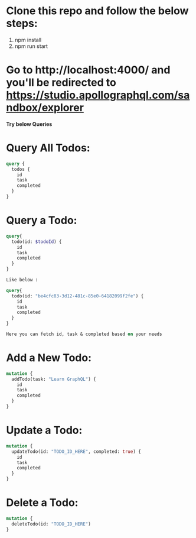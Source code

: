 # Clone this repo and follow the below steps:

1. npm install
2. npm run start 


# Go to http://localhost:4000/ and you'll be redirected to https://studio.apollographql.com/sandbox/explorer 

**Try below Queries**


# Query All Todos:

```graphql
query {
  todos {
    id
    task
    completed
  }
}
```

# Query a Todo:

```graphql
query{
  todo(id: $todoId) {
    id
    task
    completed
  }
}

Like below :

query{
  todo(id: "be4cfc83-3d12-481c-85e0-64182099f2fe") {
    id
    task
    completed
  }
}

Here you can fetch id, task & completed based on your needs
```

# Add a New Todo:

```graphql
mutation {
  addTodo(task: "Learn GraphQL") {
    id
    task
    completed
  }
}
```

# Update a Todo:

```graphql
mutation {
  updateTodo(id: "TODO_ID_HERE", completed: true) {
    id
    task
    completed
  }
}
```

# Delete a Todo:

```graphql
mutation {
  deleteTodo(id: "TODO_ID_HERE")
}
```
